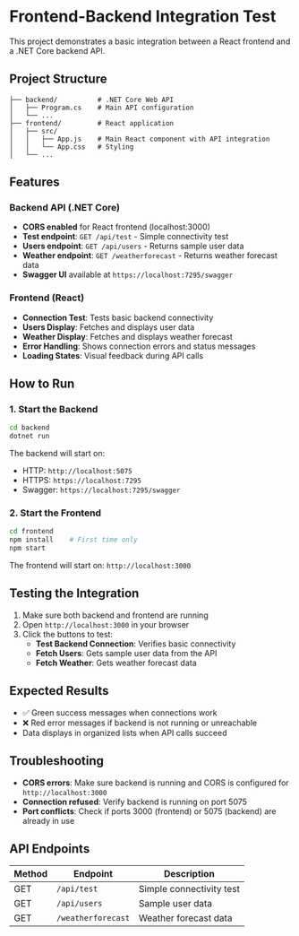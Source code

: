 # Frontend-Backend Integration Test

This project demonstrates a basic integration between a React frontend and a .NET Core backend API.

## Project Structure

```
├── backend/          # .NET Core Web API
│   ├── Program.cs    # Main API configuration
│   └── ...
├── frontend/         # React application
│   ├── src/
│   │   ├── App.js    # Main React component with API integration
│   │   └── App.css   # Styling
│   └── ...
```

## Features

### Backend API (.NET Core)
- **CORS enabled** for React frontend (localhost:3000)
- **Test endpoint**: `GET /api/test` - Simple connectivity test
- **Users endpoint**: `GET /api/users` - Returns sample user data
- **Weather endpoint**: `GET /weatherforecast` - Returns weather forecast data
- **Swagger UI** available at `https://localhost:7295/swagger`

### Frontend (React)
- **Connection Test**: Tests basic backend connectivity
- **Users Display**: Fetches and displays user data
- **Weather Display**: Fetches and displays weather forecast
- **Error Handling**: Shows connection errors and status messages
- **Loading States**: Visual feedback during API calls

## How to Run

### 1. Start the Backend

```bash
cd backend
dotnet run
```

The backend will start on:
- HTTP: `http://localhost:5075`
- HTTPS: `https://localhost:7295`
- Swagger: `https://localhost:7295/swagger`

### 2. Start the Frontend

```bash
cd frontend
npm install    # First time only
npm start
```

The frontend will start on: `http://localhost:3000`

## Testing the Integration

1. Make sure both backend and frontend are running
2. Open `http://localhost:3000` in your browser
3. Click the buttons to test:
   - **Test Backend Connection**: Verifies basic connectivity
   - **Fetch Users**: Gets sample user data from the API
   - **Fetch Weather**: Gets weather forecast data

## Expected Results

- ✅ Green success messages when connections work
- ❌ Red error messages if backend is not running or unreachable
- Data displays in organized lists when API calls succeed

## Troubleshooting

- **CORS errors**: Make sure backend is running and CORS is configured for `http://localhost:3000`
- **Connection refused**: Verify backend is running on port 5075
- **Port conflicts**: Check if ports 3000 (frontend) or 5075 (backend) are already in use

## API Endpoints

| Method | Endpoint | Description |
|--------|----------|-------------|
| GET | `/api/test` | Simple connectivity test |
| GET | `/api/users` | Sample user data |
| GET | `/weatherforecast` | Weather forecast data |